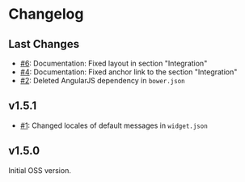 # Changelog

## Last Changes

- [#6](https://github.com/LaxarJS/ax-markdown-display-widget/issues/6): Documentation: Fixed layout in section "Integration"
- [#4](https://github.com/LaxarJS/ax-markdown-display-widget/issues/4): Documentation: Fixed anchor link to the section "Integration"
- [#2](https://github.com/LaxarJS/ax-markdown-display-widget/issues/2): Deleted AngularJS dependency in `bower.json`


## v1.5.1

- [#1](https://github.com/LaxarJS/ax-markdown-display-widget/issues/1): Changed locales of default messages in `widget.json`


## v1.5.0

Initial OSS version.
